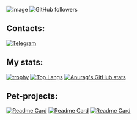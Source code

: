 ![image](https://user-images.githubusercontent.com/87475197/167685495-b68a97da-c918-4b41-9ef4-53c2d982f361.png)
![GitHub followers](https://img.shields.io/github/followers/armdevrus?style=for-the-badge)
## Contacts:
[![Telegram](https://img.shields.io/badge/Telegram-2CA5E0?style=for-the-badge&logo=telegram&logoColor=white)](https://t.me/ArmanAisenov)
## My stats:
[![trophy](https://github-profile-trophy.vercel.app/?username=armdevrus)](https://github.com/armdevrus/github-profile-trophy)
[![Top Langs](https://github-readme-stats.vercel.app/api/top-langs/?username=armdevrus&layout=compact)](https://github.com/anuraghazra/github-readme-stats)
[![Anurag's GitHub stats](https://github-readme-stats.vercel.app/api?username=armdevrus&show_icons=true&theme=radical)](https://github.com/anuraghazra/github-readme-stats)
## Pet-projects:
[![Readme Card](https://github-readme-stats.vercel.app/api/pin/?username=armdevrus&repo=react-food-spa)](https://github.com/anuraghazra/github-readme-stats)
[![Readme Card](https://github-readme-stats.vercel.app/api/pin/?username=armdevrus&repo=react-movies)](https://github.com/anuraghazra/github-readme-stats)
[![Readme Card](https://github-readme-stats.vercel.app/api/pin/?username=armdevrus&repo=react-shop)](https://github.com/anuraghazra/github-readme-stats)

<!--
**armdevrus/armdevrus** is a ✨ _special_ ✨ repository because its `README.md` (this file) appears on your GitHub profile.

Here are some ideas to get you started:

- 🔭 I’m currently working on ...
- 🌱 I’m currently learning ...
- 👯 I’m looking to collaborate on ...
- 🤔 I’m looking for help with ...
- 💬 Ask me about ...
- 📫 How to reach me: ...
- 😄 Pronouns: ...
- ⚡ Fun fact: ...
-->
